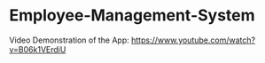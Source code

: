 # Employee-Management-System

Video Demonstration of the App: https://www.youtube.com/watch?v=B06k1VErdiU